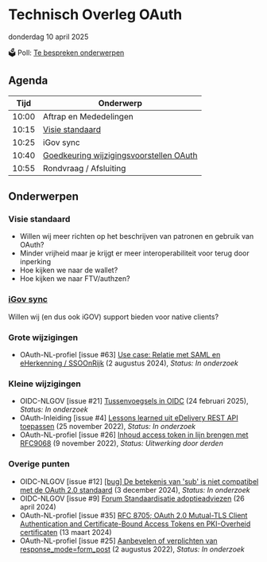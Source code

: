 <!-----------------------------







   :warning: Dit bestand wordt automatisch gegenereerd.
   :warning: Handmatige toevoegingen worden overschreven.







----------------------------->
# Technisch Overleg OAuth

donderdag 10 april 2025

🗳️ Poll: [Te bespreken onderwerpen](https://github.com/Logius-standaarden/OAuth-NL-profiel/discussions/103)

## Agenda

| Tijd | Onderwerp |
| --- | --- |
| 10:00 | Aftrap en Mededelingen  | 
| 10:15 | [Visie standaard](https://github.com/orgs/Logius-standaarden/projects/2) |
| 10:25 | iGov sync |
| 10:40 | [Goedkeuring wijzigingsvoorstellen OAuth](https://github.com/Logius-standaarden/OAuth-NL-profiel/pulls) |
| 10:55 | Rondvraag / Afsluiting |

## Onderwerpen

### Visie standaard
* Willen wij meer richten op het beschrijven van patronen en gebruik van OAuth?
* Minder vrijheid maar je krijgt er meer interoperabiliteit voor terug door inperking
* Hoe kijken we naar de wallet?
* Hoe kijken we naar FTV/authzen?

### [iGov sync ](https://github.com/Logius-standaarden/OAuth-NL-profiel/issues/37)
Willen wij (en dus ook iGOV) support bieden voor native clients?

### Grote wijzigingen
* OAuth-NL-profiel [issue #63] [Use case: Relatie met SAML en eHerkenning / SSOOnRijk](https://github.com/Logius-standaarden/OAuth-NL-profiel/issues/63) (2 augustus 2024), _Status: In onderzoek_

### Kleine wijzigingen
* OIDC-NLGOV [issue #21] [Tussenvoegsels in OIDC](https://github.com/Logius-standaarden/OIDC-NLGOV/issues/21) (24 februari 2025), _Status: In onderzoek_
* OAuth-Inleiding [issue #4] [Lessons learned uit eDelivery REST API toepassen](https://github.com/Logius-standaarden/OAuth-Inleiding/issues/4) (25 november 2022), _Status: In onderzoek_
* OAuth-NL-profiel [issue #26] [Inhoud access token in lijn brengen met RFC9068](https://github.com/Logius-standaarden/OAuth-NL-profiel/issues/26) (9 november 2022), _Status: Uitwerking door derden_

### Overige punten
* OIDC-NLGOV [issue #12] [[bug] De betekenis van 'sub' is niet compatibel met de OAuth 2.0 standaard](https://github.com/Logius-standaarden/OIDC-NLGOV/issues/12) (3 december 2024), _Status: In onderzoek_
* OIDC-NLGOV [issue #9] [Forum Standaardisatie adoptieadviezen](https://github.com/Logius-standaarden/OIDC-NLGOV/issues/9) (26 april 2024)
* OAuth-NL-profiel [issue #35] [RFC 8705; OAuth 2.0 Mutual-TLS Client Authentication and Certificate-Bound Access Tokens en PKI-Overheid certificaten](https://github.com/Logius-standaarden/OAuth-NL-profiel/issues/35) (13 maart 2024)
* OAuth-NL-profiel [issue #25] [Aanbevelen of verplichten van response_mode=form_post](https://github.com/Logius-standaarden/OAuth-NL-profiel/issues/25) (2 augustus 2022), _Status: In onderzoek_
